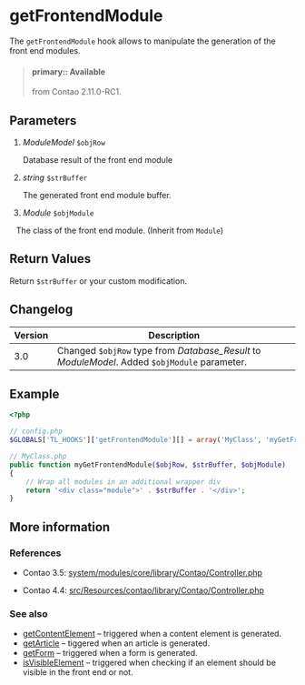 # getFrontendModule

The `getFrontendModule` hook allows to manipulate the generation of the front end
modules.

> #### primary:: Available   
> from Contao 2.11.0-RC1.


## Parameters

1. *ModuleModel* `$objRow`

    Database result of the front end module

2. *string* `$strBuffer`

    The generated front end module buffer.
    
3. *Module* `$objModule`

    The class of the front end module. (Inherit from `Module`)


## Return Values

Return `$strBuffer` or your custom modification.


## Changelog

Version | Description
--------|------------
3.0     | Changed `$objRow` type from *Database_Result* to *ModuleModel*. Added `$objModule` parameter.


## Example

```php
<?php

// config.php
$GLOBALS['TL_HOOKS']['getFrontendModule'][] = array('MyClass', 'myGetFrontendModule');

// MyClass.php
public function myGetFrontendModule($objRow, $strBuffer, $objModule)
{
    // Wrap all modules in an additional wrapper div
    return '<div class="module">' . $strBuffer . '</div>';
}
```


## More information


### References

- Contao 3.5: [system/modules/core/library/Contao/Controller.php](https://github.com/contao/core/blob/3.5.0/system/modules/core/library/Contao/Controller.php#L316-L322)

- Contao 4.4: [src/Resources/contao/library/Contao/Controller.php](https://github.com/contao/core-bundle/blob/b79c03bcd9a1d9eea1150ff88a55e67e7f1e52c1/src/Resources/contao/library/Contao/Controller.php#L329)

### See also

- [getContentElement](getContentElement.md) – triggered when a content element is generated.
- [getArticle](getArticle.md) – tiggered when an article is generated.
- [getForm](getForm.md) – triggered when a form is generated.
- [isVisibleElement](isVisibleElement.md) – triggered when checking if an element should be visible in the front end or not.
